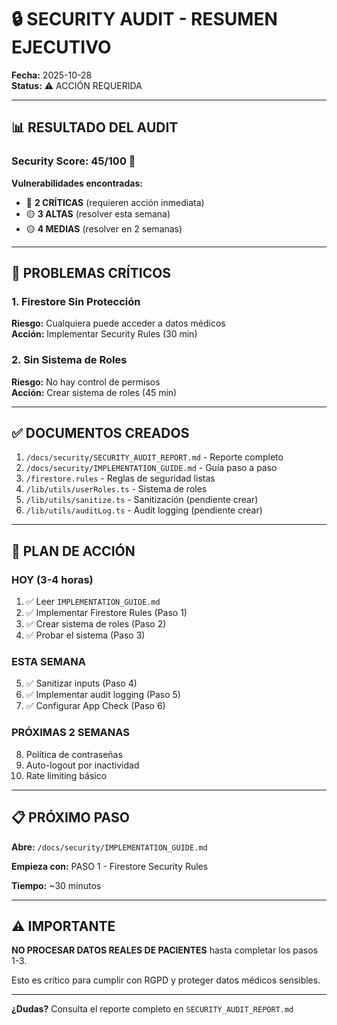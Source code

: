 # 🔒 SECURITY AUDIT - RESUMEN EJECUTIVO

**Fecha:** 2025-10-28  
**Status:** ⚠️ ACCIÓN REQUERIDA

---

## 📊 RESULTADO DEL AUDIT

### Security Score: 45/100 🔴

**Vulnerabilidades encontradas:**
- 🔴 **2 CRÍTICAS** (requieren acción inmediata)
- 🟡 **3 ALTAS** (resolver esta semana)
- 🟡 **4 MEDIAS** (resolver en 2 semanas)

---

## 🚨 PROBLEMAS CRÍTICOS

### 1. Firestore Sin Protección
**Riesgo:** Cualquiera puede acceder a datos médicos  
**Acción:** Implementar Security Rules (30 min)

### 2. Sin Sistema de Roles
**Riesgo:** No hay control de permisos  
**Acción:** Crear sistema de roles (45 min)

---

## ✅ DOCUMENTOS CREADOS

1. `/docs/security/SECURITY_AUDIT_REPORT.md` - Reporte completo
2. `/docs/security/IMPLEMENTATION_GUIDE.md` - Guía paso a paso
3. `/firestore.rules` - Reglas de seguridad listas
4. `/lib/utils/userRoles.ts` - Sistema de roles
5. `/lib/utils/sanitize.ts` - Sanitización (pendiente crear)
6. `/lib/utils/auditLog.ts` - Audit logging (pendiente crear)

---

## 🎯 PLAN DE ACCIÓN

### HOY (3-4 horas)
1. ✅ Leer `IMPLEMENTATION_GUIDE.md`
2. ✅ Implementar Firestore Rules (Paso 1)
3. ✅ Crear sistema de roles (Paso 2)
4. ✅ Probar el sistema (Paso 3)

### ESTA SEMANA
5. ✅ Sanitizar inputs (Paso 4)
6. ✅ Implementar audit logging (Paso 5)
7. ✅ Configurar App Check (Paso 6)

### PRÓXIMAS 2 SEMANAS
8. Política de contraseñas
9. Auto-logout por inactividad
10. Rate limiting básico

---

## 📋 PRÓXIMO PASO

**Abre:** `/docs/security/IMPLEMENTATION_GUIDE.md`

**Empieza con:** PASO 1 - Firestore Security Rules

**Tiempo:** ~30 minutos

---

## ⚠️ IMPORTANTE

**NO PROCESAR DATOS REALES DE PACIENTES** hasta completar los pasos 1-3.

Esto es crítico para cumplir con RGPD y proteger datos médicos sensibles.

---

**¿Dudas?** Consulta el reporte completo en `SECURITY_AUDIT_REPORT.md`

